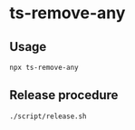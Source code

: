 # ts-remove-any

## Usage

```
npx ts-remove-any
```

## Release procedure

```
./script/release.sh
```
